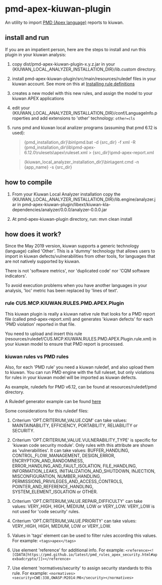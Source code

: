 # pmd-apex-kiuwan-plugin
An utility to import [PMD (Apex language)](https://pmd.github.io/latest/pmd_rules_apex.html) reports to kiuwan.

## install and run
If you are an impatient person, here are the steps to install and run this plugin in your kiuwan analysis:
1. copy dist/pmd-apex-kiuwan-plugin-x.y.z.jar in your {KIUWAN\_LOCAL\_ANALYZER\_INSTALLATION\_DIR}/lib.custom directory.

1. install pmd-apex-kiuwan-plugin/src/main/resources/ruledef files in your kiuwan account. See more on this at [Installing rule definitions](https://www.kiuwan.com/docs/display/K5/Installing+rule+definitions+created+with+Kiuwan+Rule+Developer)

1. creates a new model with this new rules, and assign the model to your kiuwan APEX applications

1. edit your {KIUWAN\_LOCAL\_ANALYZER\_INSTALLATION\_DIR}/conf/LanguageInfo.properties and add extensions to 'other' technology: ``other=cls``

1. runs pmd and kiuwan local analizer programs (assuming that pmd 6.12 is used):

	> {pmd\_installation\_dir}\\bin\\pmd.bat -d {src\_dir} -f xml -R {pmd\_installation\_dir\\lib\\pmd-apex-6.12.0\\rulesets\\apex\\ruleset.xml > {src_dir}\pmd-apex-report.xml
	
	> {kiuwan\_local\_analyzer\_installation\_dir}\\bin\\agent.cmd -n {app\_name} -s {src\_dir}



## how to compile
1. From your Kiuwan Local Analyzer installation copy the {KIUWAN\_LOCAL\_ANALYZER\_INSTALLATION\_DIR}/lib.engine/analyzer.jar in pmd-apex-kiuwan-plugin/libext/kiuwan-kla-dependencies/analyzer/0.0.0/analyzer-0.0.0.jar

1. At pmd-apex-kiuwan-plugin directory, run: 
	mvn clean install


## how does it work?
Since the May 2019 version, kiuwan supports a generic technology (language) called 'Other'.
This is a 'dummy' technology that allows users to import in kiuwan defects/vulnerabilities from other tools, for languages that are not natively supported by kiuwan.

There is not 'software metrics', nor 'duplicated code' nor 'CQM software indicators'.

To avoid execution problems when you have another languages in your analysis, 'loc' metric has been replaced by 'lines of text'.


### rule CUS.MCP.KIUWAN.RULES.PMD.APEX.Plugin
This kiuwan plugin is really a kiuwan native rule that looks for a PMD report file (called pmd-apex-report.xml) and generates 'kiuwan defects' for each 'PMD violation' reported in that file.

You need to upload and insert this rule (resources/ruledef/CUS.MCP.KIUWAN.RULES.PMD.APEX.Plugin.rule.xml) in your kiuwan model to ensure that PMD report is processed.

### kiuwan rules vs PMD rules
Also, for each 'PMD rule' you need a kiuwan ruledef, and also upload them to kiuwan.
You can run PMD engine with the full ruleset, but only violations for rules in your kiuwan model will be imported as kiuwan defects.

As example, ruledefs for PMD v6.12, can be found at resources/ruledef/pmd directory.

A Ruledef generator example can be found [here](src/main/java/mcp/kiuwan/rules/pmd/apex/RulesetGenerator.java)

Some considerations for this ruledef files:

1. Criterium 'OPT.CRITERIUM_VALUE.CQM' can take values: MAINTAINABILITY, EFFICIENCY, PORTABILITY, RELIABILITY or SECURITY.

1. Criterium 'OPT.CRITERIUM\_VALUE.VULNERABILITY\_TYPE' is specific for 'kiuwan code security module'. Only rules with this attribute are shown as 'vulnerabilities'. It can take values: BUFFER\_HANDLING, CONTROL\_FLOW\_MANAGEMENT, DESIGN\_ERROR, ENCRYPTION\_AND\_RANDOMNESS, ERROR\_HANDLING\_AND\_FAULT\_ISOLATION, FILE\_HANDLING, INFORMATION\_LEAKS, INITIALIZATION\_AND\_SHUTDOWN, INJECTION, MISCONFIGURATION, NUMBER\_HANDLING, PERMISSIONS\_PRIVILEGES\_AND\_ACCESS\_CONTROLS, POINTER\_AND\_REFERENCE\_HANDLING, SYSTEM\_ELEMENT\_ISOLATION or OTHER.

1. Criterium 'OPT.CRITERIUM\_VALUE.REPAIR\_DIFFICULTY' can take values: VERY\_HIGH, HIGH, MEDIUM, LOW or VERY\_LOW. VERY\_LOW is not used for 'code security' rules.

1. Criterium 'OPT.CRITERIUM\_VALUE.PRIORITY' can take values: VERY\_HIGH, HIGH, MEDIUM, LOW or VERY\_LOW.

1. Values in 'tags' element can be used to filter rules according this values. For example: ``<tags>apex</tags>``

1. Use element 'reference' for additional info. For example: ``<reference><![CDATA[https://pmd.github.io/latest/pmd_rules_apex_security.html#apexbadcrypto/]]></reference>``

1. Use element 'normatives/security' to assign security standards to this rule. For example: ``<normatives><security>CWE:338,OWASP:M2014:M6</security></normatives>``



